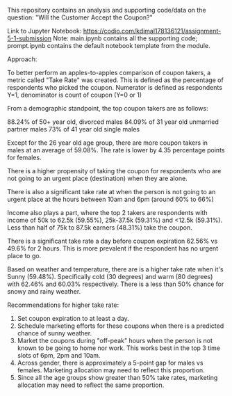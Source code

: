 This repository contains an analysis and supporting code/data on the question:  "Will the Customer Accept the Coupon?"

Link to Jupyter Notebook: https://codio.com/kdimal178136121/assignment-5-1-submission
Note:  main.ipynb contains all the supporting code; prompt.ipynb contains the default notebook template from the module.

Approach:

To better perform an apples-to-apples comparison of coupon takers, a metric called "Take Rate" was created.  This is defined as the percentage of respondents who picked the coupon. Numerator is defined as respondents Y=1, denominator is count of coupon (Y=0 or 1)

From a demographic standpoint, the top coupon takers are as follows:

88.24% of 50+ year old, divorced males
84.09% of 31 year old unmarried partner males
73% of 41 year old single males

Except for the 26 year old age group, there are more coupon takers in males at an average of 59.08%.  The rate is lower by 4.35 percentage points for females.

There is a higher propensity of taking the coupon for respondents who are not going to an urgent place (destination) when they are alone.

There is also a significant take rate at when the person is not going to an urgent place at the hours between 10am and 6pm (around 60% to 66%)

Income also plays a part, where the top 2 takers are respondents with income of 50k to 62.5k (59.55%), 25k-37.5k (59.31%) and <12.5k (59.31%).  Less than half of 75k to 87.5k earners (48.31%) take the coupon.

There is a significant take rate a day before coupon expiration 62.56% vs 49.6% for 2 hours. This is more prevalent if the respondent has no urgent place to go.

Based on weather and temperature, there are is a higher take rate when it's Sunny (59.48%).  Specifically cold (30 degrees) and warm (80 degrees) with 62.46% and 60.03% respectively.  There is a less than 50% chance for snowy and rainy weather.

Recommendations for higher take rate:

1.  Set coupon expiration to at least a day.
2.  Schedule marketing efforts for these coupons when there is a predicted chance of sunny weather.
3.  Market the coupons during "off-peak" hours when the person is not known to be going to home nor work.  This works best in the top 3 time slots of 6pm, 2pm and 10am. 
4.  Across gender, there is approximately a 5-point gap for males vs females.  Marketing allocation may need to reflect this proportion.
5.  Since all the age groups show greater than 50% take rates, marketing allocation may need to reflect the same proportion.
 

